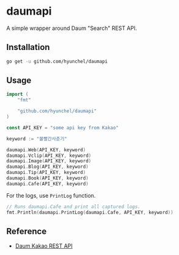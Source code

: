 # daumapi

A simple wrapper around Daum "Search" REST API.


## Installation
```bash
go get -u github.com/hyunchel/daumapi
```

## Usage
```go
import (
    "fmt"

    "github.com/hyunchel/daumapi"
)

const API_KEY = "some api key from Kakao"

keyword := "볼빨간사춘기"

daumapi.Web(API_KEY, keyword)
daumapi.Vclip(API_KEY, keyword)
daumapi.Image(API_KEY, keyword)
daumapi.Blog(API_KEY, keyword)
daumapi.Tip(API_KEY, keyword)
daumapi.Book(API_KEY, keyword)
daumapi.Cafe(API_KEY, keyword)
```

For the logs, use `PrintLog` function.
```go
// Runs daumapi.Cafe and print all captured logs.
fmt.Println(daumapi.PrintLog(daumapi.Cafe, API_KEY, keyword))
```

## Reference
* [Daum Kakao REST API][daum-kakao-rest-api]


[daum-kakao-rest-api]: https://developers.kakao.com/docs/restapi/search